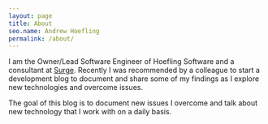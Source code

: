 ```yaml
---
layout: page
title: About
seo.name: Andrew Hoefling
permalink: /about/
---
```


I am the Owner/Lead Software Engineer of Hoefling Software and a consultant at [Surge](http://www.surgeforward.com/). Recently I was recommended by a colleague to start a development blog to document and share some of my findings as I explore new technologies and overcome issues.

The goal of this blog is to document new issues I overcome and talk about new technology that I work with on a daily basis. 
